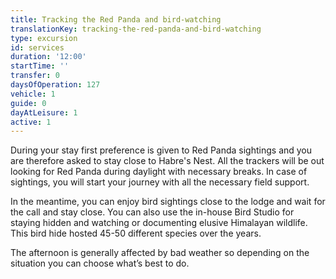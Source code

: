 ```yaml
---
title: Tracking the Red Panda and bird-watching
translationKey: tracking-the-red-panda-and-bird-watching
type: excursion
id: services
duration: '12:00'
startTime: ''
transfer: 0
daysOfOperation: 127
vehicle: 1
guide: 0
dayAtLeisure: 1
active: 1
---
```

During your stay first preference is given to Red Panda sightings and you are therefore asked to stay close to Habre's Nest. All the trackers will be out looking for Red Panda during daylight with necessary breaks. In case of sightings, you will start your journey with all the necessary field support.     


In the meantime, you can enjoy bird sightings close to the lodge and wait for the call and stay close. You can also use the in-house Bird Studio for staying hidden and watching or documenting elusive Himalayan wildlife. This bird hide hosted 45-50 different species over the years.    


The afternoon is generally affected by bad weather so depending on the situation you can choose what’s best to do.  